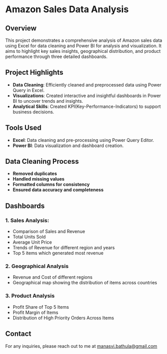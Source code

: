 # Amazon Sales Data Analysis

## Overview
This project demonstrates a comprehensive analysis of Amazon sales data using Excel for data cleaning and Power BI for analysis and visualization. It aims to highlight key sales insights, geographical distribution, and product performance through three detailed dashboards.

## Project Highlights
- **Data Cleaning**: Efficiently cleaned and preprocessed data using Power Query in Excel.
- **Visualizations**: Created interactive and insightful dashboards in Power BI to uncover trends and insights.
- **Analytical Skills**: Created KPI(Key-Performance-Indicators) to support business decisions.

## Tools Used
- **Excel**: Data cleaning and pre-processing using Power Query Editor.
- **Power BI**: Data visualization and dashboard creation.

## Data Cleaning Process
- **Removed duplicates**
- **Handled missing values**
- **Formatted columns for consistency**
- **Ensured data accuracy and completeness**

## Dashboards
### 1. Sales Analysis:
  - Comparison of Sales and Revenue
  - Total Units Sold
  - Average Unit Price
  - Trends of Revenue for different region and years
  - Top 5 items which generated most revenue

### 2. Geographical Analysis
  - Revenue and Cost of different regions
  - Geographical map showing the distribution of items across countries

### 3. Product Analysis
  - Profit Share of Top 5 Items
  - Profit Margin of Items
  - Distribution of High Priority Orders Across Items

## Contact

For any inquiries, please reach out to me at manasvi.bathula@gmail.com

